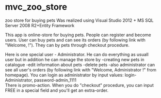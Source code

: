 # mvc_zoo_store
zoo store for buying pets
 Was realized using Visual Studio 2012 + MS SQL Server 2008 R2+Entity Framework
  
  This app is online-store for buying pets.
  People can register and become users. 
  User can buy pets and can see its orders (by following link with "Welcome, <UserName> !"). They can by pets through checkout procedure.
  
  Here is one special user - Administrator. He can  do everything as usuall user
      but in addition he can manage the store by 
         -creating new pets in catalogue
         -edit information about pets
         -delete pets
         -also administrator can see all user's orders (by following link with "Welcome, Administrator !" from homepage).
  You can login as administrator by input values: login-Administrator, password-admin_1111       
  There is promo-action. When you do "checkout" procedure, you can input FREE in a special field and you'll
  get an extra-order.
  
